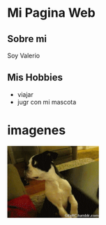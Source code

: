 # Mi Pagina Web

## Sobre mi 

Soy Valerio

## Mis Hobbies
- viajar
- jugr con mi mascota

# imagenes

![Imagen](giphy.gif)
